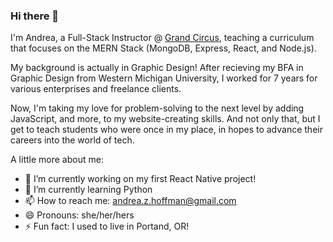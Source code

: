 ### Hi there 👋
I'm Andrea, a Full-Stack Instructor @ [Grand Circus](https://www.grandcircus.co/?utm_source=facebook&utm_medium=social&aff=facebookorganic), teaching a curriculum that focuses on the MERN Stack (MongoDB, Express, React, and Node.js).

My background is actually in Graphic Design! After recieving my BFA in Graphic Design from Western Michigan University, I worked for 7 years for various enterprises and freelance clients.

Now, I'm taking my love for problem-solving to the next level by adding JavaScript, and more, to my website-creating skills. And not only that, but I get to teach students who were once in my place, in hopes to advance their careers into the world of tech.

A little more about me:
- 🔭 I’m currently working on my first React Native project!
- 🌱 I’m currently learning Python
- 📫 How to reach me: <andrea.z.hoffman@gmail.com>
- 😄 Pronouns: she/her/hers
- ⚡ Fun fact: I used to live in Portand, OR!

<!--
**andrea-s-hoffman/andrea-s-hoffman** is a ✨ _special_ ✨ repository because its `README.md` (this file) appears on your GitHub profile.

Here are some ideas to get you started:

- 🔭 I’m currently working on ...
- 🌱 I’m currently learning ...
- 👯 I’m looking to collaborate on ...
- 🤔 I’m looking for help with ...
- 💬 Ask me about ...
- 📫 How to reach me: <andrea.z.hoffman@gmail.com>
- 😄 Pronouns: she/her/hers
- ⚡ Fun fact: ...
-->
